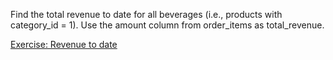 Find the total revenue to date for all beverages (i.e., products with category_id = 1). Use the amount column from order_items as total_revenue.

[Exercise: Revenue to date](https://learnsql.com/course/sql-revenue-trend-analysis/total-revenue/basic-revenue-metrics/revenue-to-date)
